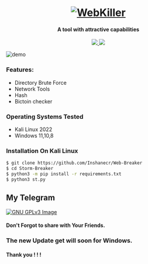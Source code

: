 <h1 align="center">
  <br>
  <a href="https://github.com/inshanecr/Web-killer"><img src="https://github.com/Inshanecr/Web-killer/blob/main/lib/image/Screenshot_20220627-001359-1-1.jpg" alt="WebKiller"></a>

</h1>

<h4 align="center">A tool with attractive capabilities</h4>

<p align="center">
  <a href="http://python.org">
    <img src="https://img.shields.io/badge/python-v3-blue">
  </a>
  </a>

  <a href="https://www.microsoft.com/de-de/">
    <img src="https://img.shields.io/badge/platform-Linux-windows-red">
  </a>
</p>

![demo](https://github.com/Inshanecr/Web-killer/blob/main/lib/image/Screenshot_20220627-001359-1-1.jpg)

### Features:

- Directory Brute Force
- Network Tools 
- Hash 
- Bictoin checker




### Operating Systems Tested

- Kali Linux 2022
- Windows 11,10,8


### Installation On Kali Linux


```bash
$ git clone https://github.com/Inshanecr/Web-Breaker
$ cd Storm-Breaker
$ python3 -m pip install -r requirements.txt
$ python3 st.py
```

## My Telegram
[![GNU GPLv3 Image](https://telegram.org/img/t_logo.png)](http://t.me/LooQaat)

#### Don't Forgot to share with Your Friends. 
### The new Update get will soon for Windows.
#### Thank you ! ! ! 
